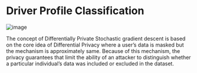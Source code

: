 # Driver Profile Classification 


![image](https://media.github.tik.uni-stuttgart.de/user/3542/files/8cad1fd3-7e32-44d7-b2ad-a0111c112eb5)






The concept of Differentially Private Stochastic gradient descent is based on the core idea of Differential Privacy where a user’s data is masked but the mechanism is approximately same. Because of this mechanism, the privacy guarantees that limit the ability of an attacker to distinguish whether a particular individual’s data was included or excluded in the dataset. 
